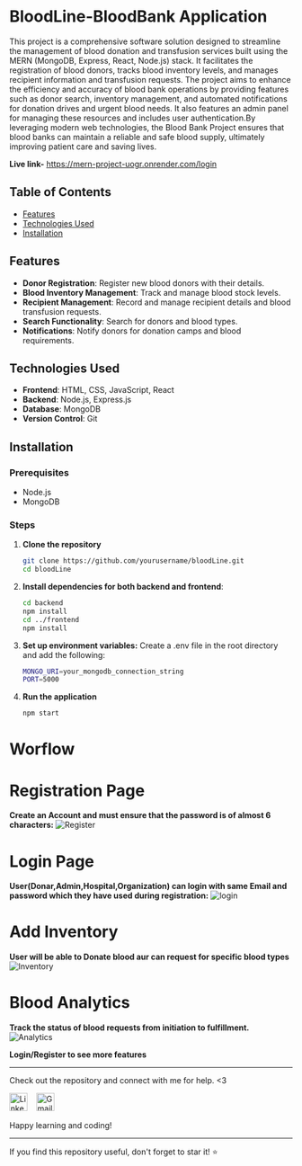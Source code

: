 # BloodLine-BloodBank Application


This project is a comprehensive software solution designed to streamline the management of blood donation and transfusion services built using the MERN (MongoDB, Express, React, Node.js) stack. It facilitates the registration of blood donors, tracks blood inventory levels, and manages recipient information and transfusion requests. The project aims to enhance the efficiency and accuracy of blood bank operations by providing features such as donor search, inventory management, and automated notifications for donation drives and urgent blood needs. It also features an admin panel for managing these resources and includes user authentication.By leveraging modern web technologies, the Blood Bank Project ensures that blood banks can maintain a reliable and safe blood supply, ultimately improving patient care and saving lives.


**Live link-** https://mern-project-uogr.onrender.com/login



## Table of Contents

- [Features](#features)
- [Technologies Used](#technologies-used)
- [Installation](#installation)



## Features
- **Donor Registration**: Register new blood donors with their details.
- **Blood Inventory Management**: Track and manage blood stock levels.
- **Recipient Management**: Record and manage recipient details and blood transfusion requests.
- **Search Functionality**: Search for donors and blood types.
- **Notifications**: Notify donors for donation camps and blood requirements.


## Technologies Used
- **Frontend**: HTML, CSS, JavaScript, React
- **Backend**: Node.js, Express.js
- **Database**: MongoDB
- **Version Control**: Git


## Installation

### Prerequisites
- Node.js
- MongoDB

### Steps
1. **Clone the repository**
   ```bash
   git clone https://github.com/yourusername/bloodLine.git
   cd bloodLine

2. **Install dependencies for both backend and frontend**:
    ```bash
    cd backend
   npm install
   cd ../frontend
   npm install   

3. **Set up environment variables:**
     Create a .env file in the root directory and add the following:
      ```bash
      MONGO_URI=your_mongodb_connection_string
      PORT=5000
 

4. **Run the application**
   ```bash
   npm start


# Worflow
# Registration Page
 **Create an Account and must ensure that the password is of almost 6 characters:**
 ![Register](https://github.com/kashish281/BloodLine-Frontend/blob/main/public/assets/images/Register%20pg.png)
 

# Login Page
 **User(Donar,Admin,Hospital,Organization) can login with same Email and password which they have used during registration:**
 ![login](https://github.com/kashish281/BloodLine-Frontend/blob/main/public/assets/images/login%20pg.png)

 # Add Inventory
 **User will be able to Donate blood aur can request for specific blood types**
 ![Inventory](https://github.com/kashish281/BloodLine-Frontend/blob/main/public/assets/images/add%20inventory.png)

  # Blood Analytics
 **Track the status of blood requests from initiation to fulfillment.**
 ![Analytics](https://github.com/kashish281/BloodLine-Frontend/blob/main/public/assets/images/analytics.png)



  **Login/Register to see more features**

 


-------------------------------------------------------

   
Check out the repository and connect with me for help. <3
<p align="left">
<a href="https://www.linkedin.com/in/kashish28/"><img src="https://github.com/TheDudeThatCode/TheDudeThatCode/blob/master/Assets/Linkedin.svg" alt="Linkedin Logo" width="32"></a>&nbsp;&nbsp;&nbsp;
<a href="mailto:kashishsin28@gmail.com"><img src="https://github.com/TheDudeThatCode/TheDudeThatCode/blob/master/Assets/Gmail.svg" alt="Gmail logo" height="32"></a>&nbsp;&nbsp;&nbsp;
</p>

Happy learning and coding!

---

If you find this repository useful, don't forget to star it! ⭐️


